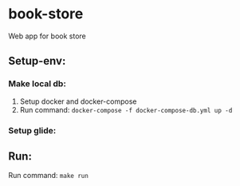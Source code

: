 # book-store

Web app for book store

## Setup-env:

### Make local db:

1. Setup docker and docker-compose
2. Run command: `docker-compose -f docker-compose-db.yml up -d`

### Setup glide:

## Run:

Run command: `make run`

